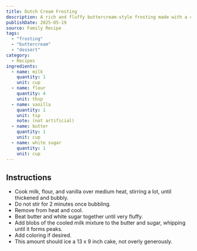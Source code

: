 ```yaml
---
title: Dutch Cream Frosting
description: A rich and fluffy buttercream-style frosting made with a cooked milk and flour base, perfect for icing cakes.
publishDate: 2025-05-19
source: Family Recipe
tags:
  - "frosting"
  - "buttercream"
  - "dessert"
category:
  - Recipes
ingredients:
  - name: milk
    quantity: 1
    unit: cup
  - name: flour
    quantity: 4
    unit: tbsp
  - name: vanilla
    quantity: 1
    unit: tsp
    note: (not artificial)
  - name: butter
    quantity: 1
    unit: cup
  - name: white sugar
    quantity: 1
    unit: cup
---
```


## Instructions

- Cook milk, flour, and vanilla over medium heat, stirring a lot, until thickened and bubbly.
- Do not stir for 2 minutes once bubbling.
- Remove from heat and cool.
- Beat butter and white sugar together until very fluffy.
- Add blobs of the cooled milk mixture to the butter and sugar, whipping until it forms peaks.
- Add coloring if desired.
- This amount should ice a 13 x 9 inch cake, not overly generously.
